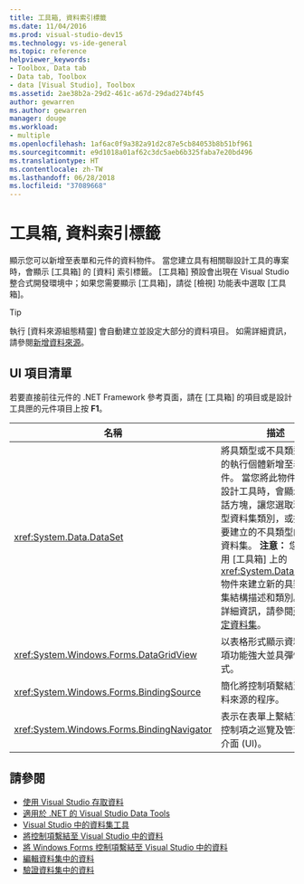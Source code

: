 ```yaml
---
title: 工具箱, 資料索引標籤
ms.date: 11/04/2016
ms.prod: visual-studio-dev15
ms.technology: vs-ide-general
ms.topic: reference
helpviewer_keywords:
- Toolbox, Data tab
- Data tab, Toolbox
- data [Visual Studio], Toolbox
ms.assetid: 2ae38b2a-29d2-461c-a67d-29dad274bf45
author: gewarren
ms.author: gewarren
manager: douge
ms.workload:
- multiple
ms.openlocfilehash: 1af6ac0f9a382a91d2c87e5cb84053b8b51bf961
ms.sourcegitcommit: e9d1018a01af62c3dc5aeb6b325faba7e20bd496
ms.translationtype: HT
ms.contentlocale: zh-TW
ms.lasthandoff: 06/28/2018
ms.locfileid: "37089668"
---
```

# <a name="toolbox-data-tab"></a>工具箱, 資料索引標籤

顯示您可以新增至表單和元件的資料物件。 當您建立具有相關聯設計工具的專案時，會顯示 [工具箱] 的 [資料] 索引標籤。 [工具箱] 預設會出現在 Visual Studio 整合式開發環境中；如果您需要顯示 [工具箱]，請從 [檢視] 功能表中選取 [工具箱]。

> [!TIP]
> 執行 [資料來源組態精靈] 會自動建立並設定大部分的資料項目。 如需詳細資訊，請參閱[新增資料來源](../../data-tools/add-new-data-sources.md)。

## <a name="ui-element-list"></a>UI 項目清單

若要直接前往元件的 .NET Framework 參考頁面，請在 [工具箱] 的項目或是設計工具匣的元件項目上按 **F1**。

|名稱|描述|
|----------|-----------------|
|<xref:System.Data.DataSet>|將具類型或不具類型資料集的執行個體新增至表單或元件。 當您將此物件拖曳至設計工具時，會顯示一個對話方塊，讓您選取現有具類型資料集類別，或指定您想要建立的不具類型的空白新資料集。 **注意：** 您不要使用 [工具箱] 上的 <xref:System.Data.DataSet> 物件來建立新的具類型資料集結構描述和類別。 如需詳細資訊，請參閱[建立和設定資料集](../../data-tools/create-and-configure-datasets-in-visual-studio.md)。|
|<xref:System.Windows.Forms.DataGridView>|以表格形式顯示資料，是一項功能強大並具彈性的方式。|
|<xref:System.Windows.Forms.BindingSource>|簡化將控制項繫結至基礎資料來源的程序。|
|<xref:System.Windows.Forms.BindingNavigator>|表示在表單上繫結至資料的控制項之巡覽及管理使用者介面 (UI)。|

## <a name="see-also"></a>請參閱

- [使用 Visual Studio 存取資料](../../data-tools/accessing-data-in-visual-studio.md)
- [適用於 .NET 的 Visual Studio Data Tools](../../data-tools/visual-studio-data-tools-for-dotnet.md)
- [Visual Studio 中的資料集工具](../../data-tools/dataset-tools-in-visual-studio.md)
- [將控制項繫結至 Visual Studio 中的資料](../../data-tools/bind-controls-to-data-in-visual-studio.md)
- [將 Windows Forms 控制項繫結至 Visual Studio 中的資料](../../data-tools/bind-windows-forms-controls-to-data-in-visual-studio.md)
- [編輯資料集中的資料](../../data-tools/edit-data-in-datasets.md)
- [驗證資料集中的資料](../../data-tools/validate-data-in-datasets.md)